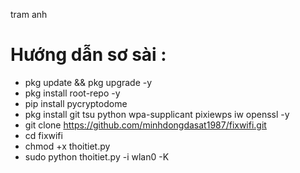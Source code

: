 tram anh

# Hướng dẫn sơ sài :
* pkg update && pkg upgrade -y
* pkg install root-repo -y
* pip install pycryptodome
* pkg install git tsu python wpa-supplicant pixiewps iw openssl -y
* git clone https://github.com/minhdongdasat1987/fixwifi.git
* cd fixwifi
* chmod +x thoitiet.py
* sudo python thoitiet.py -i wlan0 -K

